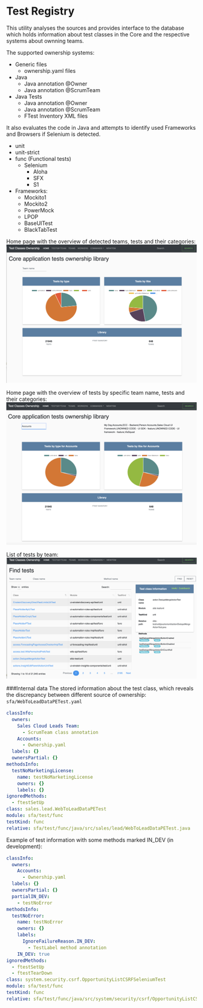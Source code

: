 # Test Registry

This utility analyses the sources and provides interface to the database which holds information about test classes in the Core and the respective systems about ownning teams.

The supported ownership systems:
* Generic files
  * ownership.yaml files
* Java
  * Java annotation @Owner
  * Java annotation @ScrumTeam
* Java Tests
  * Java annotation @Owner
  * Java annotation @ScrumTeam
  * FTest Inventory XML files

It also evaluates the code in Java and attempts to identify used Frameworks and Browsers if Selenium is detected.
* unit
* unit-strict
* func (Functional tests)
  * Selenium
    * Aloha
    * SFX
    * S1
* Frameworks:
  * Mockito1
  * Mockito2
  * PowerMock
  * LPOP
  * BaseUITest
  * BlackTabTest

Home page with the overview of detected teams, tests and their categories:
![alt text](images/home.png)

Home page with the overview of tests by specific team name, tests and their categories:
![alt text](images/home_tests_by_team.png)

List of tests by team:
![alt text](images/tests_by_team.png)

###Internal data
The stored information about the test class, which reveals the discrepancy between different source of ownership:
`sfa/WebToLeadDataPETest.yaml`
```yaml
classInfo:
  owners:
    Sales Cloud Leads Team:
      - ScrumTeam class annotation
    Accounts:
      - Ownership.yaml
  labels: {}
  ownersPartial: {}
methodsInfo:
  testNoMarketingLicense:
    name: testNoMarketingLicense
    owners: {}
    labels: {}
ignoredMethods:
  - ftestSetUp
class: sales.lead.WebToLeadDataPETest
module: sfa/test/func
testKind: func
relative: sfa/test/func/java/src/sales/lead/WebToLeadDataPETest.java
```
Example of test information with some methods marked IN_DEV (in development):

```yaml
classInfo:
  owners:
    Accounts:
      - Ownership.yaml
  labels: {}
  ownersPartial: {}
  partialIN_DEV:
    - testNoError
methodsInfo:
  testNoError:
    name: testNoError
    owners: {}
    labels:
      IgnoreFailureReason.IN_DEV:
        - TestLabel method annotation
    IN_DEV: true
ignoredMethods:
  - ftestSetUp
  - ftestTearDown
class: system.security.csrf.OpportunityListCSRFSeleniumTest
module: sfa/test/func
testKind: func
relative: sfa/test/func/java/src/system/security/csrf/OpportunityListCSRFSeleniumTest.java
```
